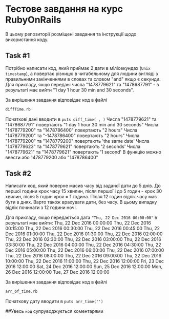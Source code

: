 # Тестове завдання на курс **RubyOnRails**

В цьому репозиторії розміщені завдання та інструкції щодо використання коду.

## Task #1

Потрібно написати код, який приймає 2 дати в мілісекундах (`Unix timestamp`), а повертає різницю в читабельному для людини вигляді з правильними закінченнями в словах та словом "and" якщо є секунди.
Для прикладу, якщо передані числа "1478779621" та "1478687791" - в результаті має вийти "1 day 1 hour 30 min and 30 seconds".

За вирішення завдання відповідає код в файлі 
```sh
diffTime.rb
```
Початкові дані вводити в `puts diff_time( , )`
Числа "1478779621" та "1478687791" повертають "1 day 1 hour 30 min and 30 seconds"
Числа "1478779200" та "1478786400" повертають "2 hours"
Числа "1478779200" та "-1478786400" повертають "2 hours"
Числа "1478779200" та "1478779200" повертають 'the same date'
Числа "1478779623" та "1478779621" повертають '2 seconds'
Числа "1478779621" та "1478779621" повертають '1 second'
В функцію можно ввести або 1478779200 або "1478786400"
  
## Task #2

Написати код, який поверне масив часу від заданої дати до 5 днів. До першої години крок часу 15 хвилин, після першої і до 5 годин - крок 30 хвилин, після 5 годин крок = 1 година. Після 12 годин відлік часу має бути в днях. Варто також врахувати дати, без часу. В цьому випадку відлік починати з 12 години ночі. 

Для прикладу, якщо передається дата `"Thu, 22 Dec 2016 00:00:00"` в результаті має вийти:
Thu, 22 Dec 2016 00:00:00
Thu, 22 Dec 2016 00:15:00
Thu, 22 Dec 2016 00:30:00
Thu, 22 Dec 2016 00:45:00
Thu, 22 Dec 2016 01:00:00
Thu, 22 Dec 2016 01:30:00
Thu, 22 Dec 2016 02:00:00
Thu, 22 Dec 2016 02:30:00
Thu, 22 Dec 2016 03:00:00
Thu, 22 Dec 2016 03:30:00
Thu, 22 Dec 2016 04:00:00
Thu, 22 Dec 2016 04:30:00
Thu, 22 Dec 2016 05:00:00
Thu, 22 Dec 2016 06:00:00
Thu, 22 Dec 2016 07:00:00
Thu, 22 Dec 2016 08:00:00
Thu, 22 Dec 2016 09:00:00
Thu, 22 Dec 2016 10:00:00
Thu, 22 Dec 2016 11:00:00
Thu, 22 Dec 2016 12:00:00
Fri, 23 Dec 2016 12:00:00
Sat, 24 Dec 2016 12:00:00
Sun, 25 Dec 2016 12:00:00
Mon, 26 Dec 2016 12:00:00
Tue, 27 Dec 2016 12:00:00

За вирішення завдання відповідає код в файлі 
```sh
arr_of_time.rb
```
Початкову дату вводити в `puts arr_time('')`

##Увесь `код` супруводжується коментарями